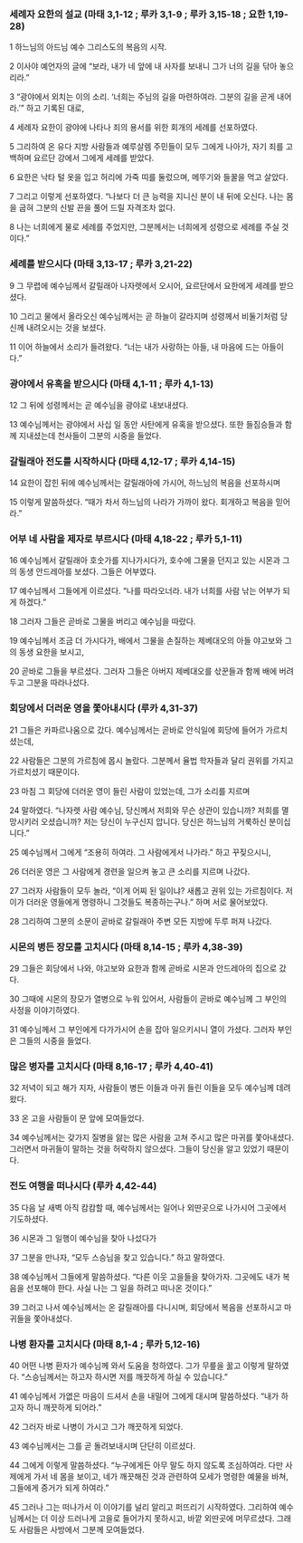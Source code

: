 ### 세례자 요한의 설교 (마태 3,1-12 ; 루카 3,1-9 ; 루카 3,15-18 ; 요한 1,19-28)	

1	하느님의 아드님 예수 그리스도의 복음의 시작.	

2	이사야 예언자의 글에 “보라, 내가 네 앞에 내 사자를 보내니 그가 너의 길을 닦아 놓으리라.”	

3	“광야에서 외치는 이의 소리. ‘너희는 주님의 길을 마련하여라. 그분의 길을 곧게 내어라.’” 하고 기록된 대로,	

4	세례자 요한이 광야에 나타나 죄의 용서를 위한 회개의 세례를 선포하였다.	

5	그리하여 온 유다 지방 사람들과 예루살렘 주민들이 모두 그에게 나아가, 자기 죄를 고백하며 요르단 강에서 그에게 세례를 받았다.	

6	요한은 낙타 털 옷을 입고 허리에 가죽 띠를 둘렀으며, 메뚜기와 들꿀을 먹고 살았다.	

7	그리고 이렇게 선포하였다. “나보다 더 큰 능력을 지니신 분이 내 뒤에 오신다. 나는 몸을 굽혀 그분의 신발 끈을 풀어 드릴 자격조차 없다.	

8	나는 너희에게 물로 세례를 주었지만, 그분께서는 너희에게 성령으로 세례를 주실 것이다.”	

 	
### 세례를 받으시다 (마태 3,13-17 ; 루카 3,21-22)	

9	그 무렵에 예수님께서 갈릴래아 나자렛에서 오시어, 요르단에서 요한에게 세례를 받으셨다.	

10	그리고 물에서 올라오신 예수님께서는 곧 하늘이 갈라지며 성령께서 비둘기처럼 당신께 내려오시는 것을 보셨다.	

11	이어 하늘에서 소리가 들려왔다. “너는 내가 사랑하는 아들, 내 마음에 드는 아들이다.”	

 	
### 광야에서 유혹을 받으시다 (마태 4,1-11 ; 루카 4,1-13)	

12	그 뒤에 성령께서는 곧 예수님을 광야로 내보내셨다.	

13	예수님께서는 광야에서 사십 일 동안 사탄에게 유혹을 받으셨다. 또한 들짐승들과 함께 지내셨는데 천사들이 그분의 시중을 들었다.	

 	
### 갈릴래아 전도를 시작하시다 (마태 4,12-17 ; 루카 4,14-15)	

14	요한이 잡힌 뒤에 예수님께서는 갈릴래아에 가시어, 하느님의 복음을 선포하시며	

15	이렇게 말씀하셨다. “때가 차서 하느님의 나라가 가까이 왔다. 회개하고 복음을 믿어라.”	

 	
### 어부 네 사람을 제자로 부르시다 (마태 4,18-22 ; 루카 5,1-11)	

16	예수님께서 갈릴래아 호숫가를 지나가시다가, 호수에 그물을 던지고 있는 시몬과 그의 동생 안드레아를 보셨다. 그들은 어부였다.	

17	예수님께서 그들에게 이르셨다. “나를 따라오너라. 내가 너희를 사람 낚는 어부가 되게 하겠다.”	

18	그러자 그들은 곧바로 그물을 버리고 예수님을 따랐다.	

19	예수님께서 조금 더 가시다가, 배에서 그물을 손질하는 제베대오의 아들 야고보와 그의 동생 요한을 보시고,	

20	곧바로 그들을 부르셨다. 그러자 그들은 아버지 제베대오를 삯꾼들과 함께 배에 버려두고 그분을 따라나섰다.	

 	
### 회당에서 더러운 영을 쫓아내시다 (루카 4,31-37)	

21	그들은 카파르나움으로 갔다. 예수님께서는 곧바로 안식일에 회당에 들어가 가르치셨는데,	

22	사람들은 그분의 가르침에 몹시 놀랐다. 그분께서 율법 학자들과 달리 권위를 가지고 가르치셨기 때문이다.	

23	마침 그 회당에 더러운 영이 들린 사람이 있었는데, 그가 소리를 지르며	

24	말하였다. “나자렛 사람 예수님, 당신께서 저희와 무슨 상관이 있습니까? 저희를 멸망시키러 오셨습니까? 저는 당신이 누구신지 압니다. 당신은 하느님의 거룩하신 분이십니다.”	

25	예수님께서 그에게 “조용히 하여라. 그 사람에게서 나가라.” 하고 꾸짖으시니,	

26	더러운 영은 그 사람에게 경련을 일으켜 놓고 큰 소리를 지르며 나갔다.	

27	그러자 사람들이 모두 놀라, “이게 어찌 된 일이냐? 새롭고 권위 있는 가르침이다. 저이가 더러운 영들에게 명령하니 그것들도 복종하는구나.” 하며 서로 물어보았다.	

28	그리하여 그분의 소문이 곧바로 갈릴래아 주변 모든 지방에 두루 퍼져 나갔다.	

 	
### 시몬의 병든 장모를 고치시다 (마태 8,14-15 ; 루카 4,38-39)	

29	그들은 회당에서 나와, 야고보와 요한과 함께 곧바로 시몬과 안드레아의 집으로 갔다.	

30	그때에 시몬의 장모가 열병으로 누워 있어서, 사람들이 곧바로 예수님께 그 부인의 사정을 이야기하였다.	

31	예수님께서 그 부인에게 다가가시어 손을 잡아 일으키시니 열이 가셨다. 그러자 부인은 그들의 시중을 들었다.	

 	
### 많은 병자를 고치시다 (마태 8,16-17 ; 루카 4,40-41)	

32	저녁이 되고 해가 지자, 사람들이 병든 이들과 마귀 들린 이들을 모두 예수님께 데려왔다.	

33	온 고을 사람들이 문 앞에 모여들었다.	

34	예수님께서는 갖가지 질병을 앓는 많은 사람을 고쳐 주시고 많은 마귀를 쫓아내셨다. 그러면서 마귀들이 말하는 것을 허락하지 않으셨다. 그들이 당신을 알고 있었기 때문이다.	

 	
### 전도 여행을 떠나시다 (루카 4,42-44)	

35	다음 날 새벽 아직 캄캄할 때, 예수님께서는 일어나 외딴곳으로 나가시어 그곳에서 기도하셨다.	

36	시몬과 그 일행이 예수님을 찾아 나섰다가	

37	그분을 만나자, “모두 스승님을 찾고 있습니다.” 하고 말하였다.	

38	예수님께서 그들에게 말씀하셨다. “다른 이웃 고을들을 찾아가자. 그곳에도 내가 복음을 선포해야 한다. 사실 나는 그 일을 하려고 떠나온 것이다.”	

39	그러고 나서 예수님께서는 온 갈릴래아를 다니시며, 회당에서 복음을 선포하시고 마귀들을 쫓아내셨다.	

 	
### 나병 환자를 고치시다 (마태 8,1-4 ; 루카 5,12-16)	

40	어떤 나병 환자가 예수님께 와서 도움을 청하였다. 그가 무릎을 꿇고 이렇게 말하였다. “스승님께서는 하고자 하시면 저를 깨끗하게 하실 수 있습니다.”	

41	예수님께서 가엾은 마음이 드셔서 손을 내밀어 그에게 대시며 말씀하셨다. “내가 하고자 하니 깨끗하게 되어라.”	

42	그러자 바로 나병이 가시고 그가 깨끗하게 되었다.	

43	예수님께서는 그를 곧 돌려보내시며 단단히 이르셨다.	

44	그에게 이렇게 말씀하셨다. “누구에게든 아무 말도 하지 않도록 조심하여라. 다만 사제에게 가서 네 몸을 보이고, 네가 깨끗해진 것과 관련하여 모세가 명령한 예물을 바쳐, 그들에게 증거가 되게 하여라.”	

45	그러나 그는 떠나가서 이 이야기를 널리 알리고 퍼뜨리기 시작하였다. 그리하여 예수님께서는 더 이상 드러나게 고을로 들어가지 못하시고, 바깥 외딴곳에 머무르셨다. 그래도 사람들은 사방에서 그분께 모여들었다.